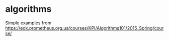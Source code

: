 # algorithms

Simple examples from https://edx.prometheus.org.ua/courses/KPI/Algorithms101/2015_Spring/course/ 
